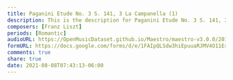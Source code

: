 ```yaml
---
title: Paganini Etude No. 3 S. 141, 3 La Campanella (1)
description: This is the description for Paganini Etude No. 3 S. 141, 3 La Campanella by Franz Liszt
composers: [Franz Liszt]
periods: [Romantic]
audioURL: https://OpenMusicDataset.github.io/Maestro/maestro-v3.0.0/2013/ORIG-MIDI_01_7_6_13_Group__MID--AUDIO_02_R1_2013_wav--5.midi
formURL: https://docs.google.com/forms/d/e/1FAIpQLSdw3hiEpuuaRJMV4O11EsBZbFXrgjKG6s64AyDJMJXztdhpWQ/viewform
comments: true
share: true
date: 2021-08-08T07:43:13-06:00
---
```

